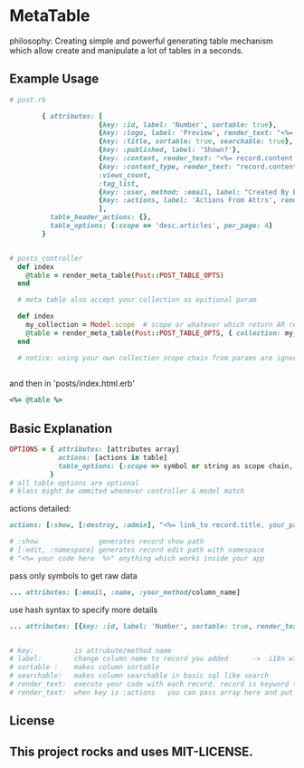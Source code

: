 MetaTable
=========

philosophy: Creating simple and powerful generating table mechanism which allow create and manipulate a lot of tables in a seconds.


Example Usage
-------------

```ruby
# post.rb

        { attributes: [
                      {key: :id, label: 'Number', sortable: true},
                      {key: :logo, label: 'Preview', render_text: "<%= image_tag(record.logo, style:'height: 100px;width:100px;') %>"}, 
                      {key: :title, sortable: true, searchable: true}, 
                      {key: :published, label: 'Shown?'}, 
                      {key: :content, render_text: "<%= record.content %>", searchable: true}, 
                      {key: :content_type, render_text: "record.content_type"}, 
                      :views_count, 
                      :tag_list, 
                      {key: :user, method: :email, label: "Created By Email"},
                      {key: :actions, label: 'Actions From Attrs', render_text: [:show, [:edit, :admin],[:destroy, :admin], "<%= link_to 'Edit', edit_admin_post_path(record), class: 'button small' %>"]}
                      ],
          table_header_actions: {},
          table_options: {:scope => 'desc.articles', per_page: 4}
        }


# posts_controller 
  def index
    @table = render_meta_table(Post::POST_TABLE_OPTS)
  end

  # meta table also accept your collection as opitional param

  def index
    my_collection = Model.scope  # scope or whatever which return AR relation object
    @table = render_meta_table(Post::POST_TABLE_OPTS, { collection: my_collection } )
  end

  # notice: using your own collection scope chain from params are ignored
  
```

and then in 'posts/index.html.erb'

```ruby
<%= @table %>
```

## Basic Explanation

```ruby
OPTIONS = { attributes: [attributes array]
            actions: [actions in table]
            table_options: {:scope => symbol or string as scope chain, per_page: per_page, klass: Model}
          }
# all table options are optional
# klass might be ommited whenever controller & model match

```

actions detailed:

```ruby
actions: [:show, [:destroy, :admin], "<%= link_to record.title, your_path(record) %>"]

# :show               generates record show path
# [:edit, :namespace] generates record edit path with namespace
# "<%= your code here  %>" anything which works inside your app
```

pass only symbols to get raw data

```ruby
... attributes: [:email, :name, :your_method/column_name] 

```

use hash syntax to specify more details


```ruby
... attributes: [{key: :id, label: 'Number', sortable: true, render_text: 'value.html_safe'}


# key:          is attrubute/method name
# label:        change column name to record you added      ->  i18n will be soon
# sortable :    makes column sortable
# searchable:   makes column searchable in basic sql like search
# render_text:  execute your code with each record. record is keyword that means record in database    -> no rescue here yet
# render_text:  when key is :actions   you can pass array here and put list of actions, anyway you still can put all actions in erb string
```



## License

This project rocks and uses MIT-LICENSE.
----------------------------------------